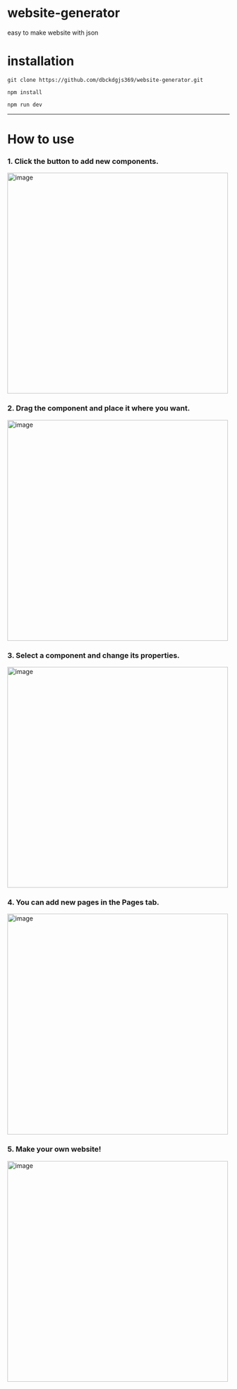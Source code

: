 
# website-generator
easy to make website with json


# installation
```
git clone https://github.com/dbckdgjs369/website-generator.git

npm install

npm run dev
```

--- 
# How to use

### 1. Click the button to add new components.


<img width="500" alt="image" src="https://github.com/user-attachments/assets/abb673ff-739d-4de9-b7de-d80d7e3e2f72">

### 2. Drag the component and place it where you want.


<img width="500" alt="image" src="https://github.com/user-attachments/assets/a2cec938-7d43-4b6f-8e7b-b569ba2a501f">

### 3. Select a component and change its properties.

<img width="500" alt="image" src="https://github.com/user-attachments/assets/ae455abb-eec2-4e59-8c23-80e1fcee109e">


### 4. You can add new pages in the Pages tab.
<img width="500" alt="image" src="https://github.com/user-attachments/assets/ea6160d1-26d7-46c5-95a0-31c069b0d65f">

### 5. Make your own website!

<img width="500" alt="image" src="https://github.com/user-attachments/assets/ba12628c-86b8-4e9e-a6f0-7f659990787f">

